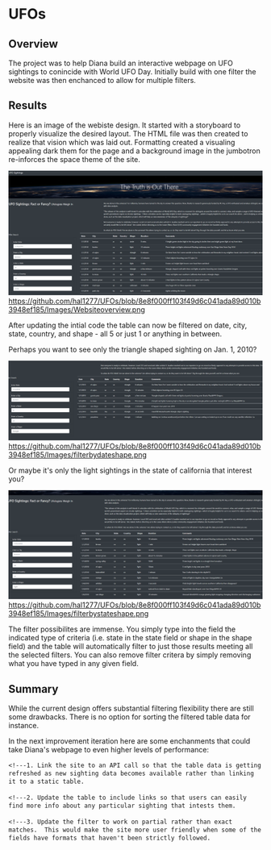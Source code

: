# UFOs

## Overview
The project was to help Diana build an interactive webpage on UFO sightings to conincide with World UFO Day.  Initially build with one filter the website was then enchanced to allow for multiple filters.  

## Results 
Here is an image of the webiste design.  It started with a storyboard to properly visualize the desired layout. The HTML file was then created to realize that vision which was laid out.  Formatting created a visualing appealing dark them for the page and a background image in the jumbotron re-inforces the space theme of the site.  

![Website Overview](https://github.com/hal1277/UFOs/blob/8e8f000ff103f49d6c041ada89d010b3948ef185/Images/Websiteoverview.png)
https://github.com/hal1277/UFOs/blob/8e8f000ff103f49d6c041ada89d010b3948ef185/Images/Websiteoverview.png

After updating the intial code the table can now be filtered on date, city, state, country, and shape - all 5 or just 1 or anything in between.  

Perhaps you want to see only the triangle shaped sighting on Jan. 1, 2010?

![Filter on Shape and Date](https://github.com/hal1277/UFOs/blob/8e8f000ff103f49d6c041ada89d010b3948ef185/Images/filterbydateshape.png)
https://github.com/hal1277/UFOs/blob/8e8f000ff103f49d6c041ada89d010b3948ef185/Images/filterbydateshape.png

Or maybe it's only the light sightings in the state of california that interest you?

![Filter on Shape and State](https://github.com/hal1277/UFOs/blob/8e8f000ff103f49d6c041ada89d010b3948ef185/Images/filterbystateshape.png)
https://github.com/hal1277/UFOs/blob/8e8f000ff103f49d6c041ada89d010b3948ef185/Images/filterbystateshape.png

The filter possibilites are immense.  You simply type into the field the indicated type of criteria (i.e. state in the state field or shape in the shape field) and the table will automatically filter to just those results meeting all the selected filters.  You can also remove filter critera by simply removing what you have typed in any given field.  

## Summary
While the current design offers substantial filtering flexibility there are still some drawbacks. There is no option for sorting the filtered table data for instance.  

In the next improvement iteration here are some enchanments that could take Diana's webpage to even higher levels of performance:

    <!---1. Link the site to an API call so that the table data is getting refreshed as new sighting data becomes available rather than linking it to a static table.  

    <!---2. Update the table to include links so that users can easily find more info about any particular sighting that intests them.   

    <!---3. Update the filter to work on partial rather than exact matches.  This would make the site more user friendly when some of the fields have formats that haven't been strictly followed.  